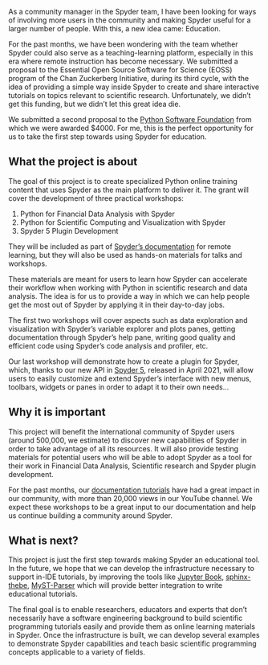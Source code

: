 <!--
.. title: A step towards educating with Spyder 
.. slug: a-step-towards-educating-with-Spyder
.. date: 2021-04-11 08:00:00 UTC-06:00
.. author: Juanita Gomez
.. tags: Spyder, community, grant, funding
.. category:
.. link:
.. description:
.. type: text
-->


As a community manager in the Spyder team, I have been looking for ways of 
involving more users in the community and making Spyder useful for a larger 
number of people. With this, a new idea came: Education.

For the past months, we have been wondering with the team whether Spyder 
could also serve as a teaching-learning platform, especially in this era 
where remote instruction has become necessary. We submitted a proposal to the 
Essential Open Source Software for Science (EOSS) program of the Chan 
Zuckerberg Initiative, during its third cycle, with the idea of providing a 
simple way inside Spyder to create and share interactive tutorials on topics 
relevant to scientific research. Unfortunately, we didn’t get this funding, 
but we didn’t let this great idea die.

<!-- TEASER_END -->

We submitted a second proposal to the [Python Software Foundation](https://www.python.org/psf/) 
from which we were awarded $4000. For me, this is the perfect opportunity for 
us to take the first step towards using Spyder for education.

## What the project is about

The goal of this project is to create specialized Python online training 
content that uses Spyder as the main platform to deliver it. The grant will 
cover the development of three practical workshops:

1. Python for Financial Data Analysis with Spyder
2. Python for Scientific Computing and Visualization with Spyder
3. Spyder 5 Plugin Development
 
They will be included as part of [Spyder’s documentation](https://docs.spyder-ide.org/current/index.html) 
for remote learning, but they will also be used as hands-on materials for talks and workshops. 

These materials are meant for users to learn how Spyder can accelerate their 
workflow when working with Python in scientific research and data analysis. 
The idea is for us to provide a way in which we can help people get the most 
out of Spyder by applying it in their day-to-day jobs.
 
The first two workshops will cover aspects such as data exploration and 
visualization with Spyder’s variable explorer and plots panes, getting 
documentation through Spyder’s help pane, writing good quality and efficient 
code using Spyder’s code analysis and profiler, etc.

Our last workshop will demonstrate how to create a plugin for Spyder, which, 
thanks to our new API in [Spyder 5](https://github.com/spyder-ide/spyder/releases/tag/v5.0.0), 
released in April 2021, will allow users to easily customize and 
extend Spyder’s interface with new menus, toolbars, widgets or panes in order 
to adapt it to their own needs...

## Why it is important

This project will benefit the international community of Spyder users 
(around 500,000, we estimate) to discover new capabilities of Spyder in order 
to take advantage of all its resources. It will also provide testing 
materials for potential users who will be able to adopt Spyder as a tool for 
their work in Financial Data Analysis, Scientific research and Spyder plugin 
development. 

For the past months, our [documentation tutorials](https://youtube.com/playlist?list=PLPonohdiDqg9epClEcXoAPUiK0pN5eRoc) 
have had a great impact in our community, with more than 20,000 views in our 
YouTube channel. We expect these workshops to be a great input to our 
documentation and help us continue building a community around Spyder.

## What is next?

This project is just the first step towards making Spyder an educational 
tool. In the future, we hope that we can develop the infrastructure necessary 
to support in-IDE tutorials, by improving the tools like [Jupyter Book](https://github.com/executablebooks/jupyter-book), 
[sphinx-thebe](https://github.com/executablebooks/sphinx-thebe), [MyST-Parser](https://github.com/executablebooks/MyST-Parser) 
which will provide better integration to write educational tutorials.

The final goal is to enable researchers, educators and experts that don’t 
necessarily have a software engineering background to build scientific 
programming tutorials easily and provide them as online learning materials 
in Spyder. Once the infrastructure is built, we can develop several examples 
to demonstrate Spyder capabilities and teach basic scientific programming 
concepts applicable to a variety of fields.
